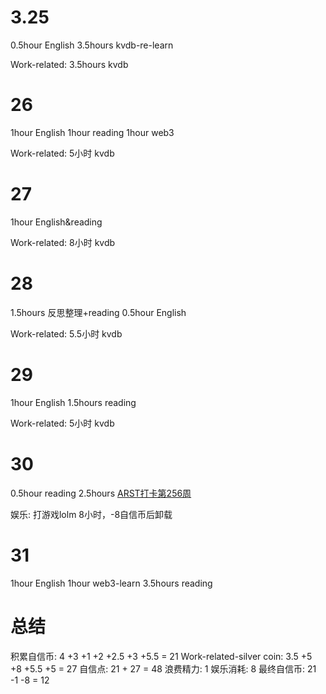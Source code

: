 # 3.25
0.5hour English
3.5hours kvdb-re-learn

Work-related:
3.5hours kvdb

# 26
1hour English
1hour reading
1hour web3

Work-related:
5小时 kvdb

# 27
1hour English&reading

Work-related:
8小时 kvdb

# 28
1.5hours 反思整理+reading
0.5hour English

Work-related:
5.5小时 kvdb

# 29
1hour English
1.5hours reading

Work-related:
5小时 kvdb

# 30
0.5hour reading
2.5hours [ARST打卡第256周](https://www.wolfdan.cn/arst%E6%89%93%E5%8D%A1%E7%AC%AC256%E5%91%A8/)

娱乐: 
打游戏lolm 8小时，-8自信币后卸载

# 31
1hour English
1hour web3-learn
3.5hours reading

# 总结
积累自信币: 4 +3 +1 +2 +2.5 +3 +5.5 = 21
Work-related-silver coin: 3.5 +5 +8 +5.5 +5 = 27
自信点: 21 + 27 = 48
浪费精力: 1
娱乐消耗: 8
最终自信币: 21 -1 -8 = 12
